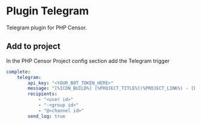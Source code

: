 Plugin Telegram
===============

Telegram plugin for PHP Censor.

Add to project
--------------

In the PHP Censor Project config section add the Telegram trigger

```yaml
complete:
    telegram:
        api_key: "<YOUR_BOT_TOKEN_HERE>"
        message: "[%ICON_BUILD%] [%PROJECT_TITLE%](%PROJECT_LINK%) - [Build #%BUILD_ID%](%BUILD_LINK%) has finished for commit [%SHORT_COMMIT_ID% (%COMMITTER_EMAIL%)](%COMMIT_LINK%) on branch [%BRANCH%](%BRANCH_LINK%)"
        recipients:
            - "<user id>"
            - "-<group id>"
            - "@<channel id>"
        send_log: true
```
